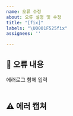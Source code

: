 ```yaml
---
name: 오류 수정
about: 오류 설명 및 수정
title: "[fix]"
labels: "\U0001F525fix"
assignees: ''

---
```


## 🤔 오류 내용
에러로그 함께 입력  
<br>


## ⚠ 에러 캡쳐

<br>